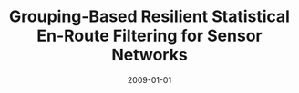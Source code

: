 ---
title: "Grouping-Based Resilient Statistical En-Route Filtering for Sensor Networks"
collection: publications
permalink: /publication/2009-01-01-Grouping-Based-Resilient-Statistical-En-Route-Filtering-for-Sensor-Networks
pubtype: conference
date: 2009-01-01
venue: 'In the proceedings of IEEE INFOCOM 2009'
authors:  Lei Yu,  Jianzhong Li
citation: ' Lei Yu,  Jianzhong Li, &quot;Grouping-Based Resilient Statistical En-Route Filtering for Sensor Networks.&quot; In the proceedings of IEEE INFOCOM 2009, 2009.'
---